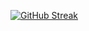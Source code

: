 [![GitHub Streak](https://streak-stats.demolab.com/?user=ananttyagi123)](https://git.io/streak-stats)
